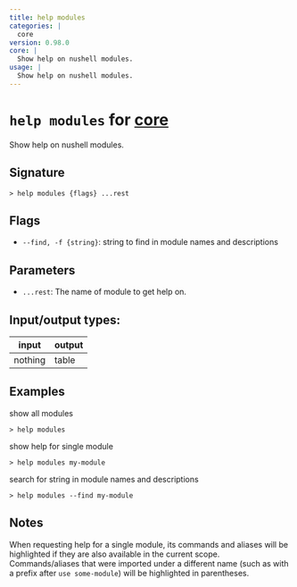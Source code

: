 ```yaml
---
title: help modules
categories: |
  core
version: 0.98.0
core: |
  Show help on nushell modules.
usage: |
  Show help on nushell modules.
---
```

<!-- This file is automatically generated. Please edit the command in https://github.com/nushell/nushell instead. -->

# `help modules` for [core](/commands/categories/core.md)

<div class='command-title'>Show help on nushell modules.</div>

## Signature

```> help modules {flags} ...rest```

## Flags

 -  `--find, -f {string}`: string to find in module names and descriptions

## Parameters

 -  `...rest`: The name of module to get help on.


## Input/output types:

| input   | output |
| ------- | ------ |
| nothing | table  |

## Examples

show all modules
```nu
> help modules

```

show help for single module
```nu
> help modules my-module

```

search for string in module names and descriptions
```nu
> help modules --find my-module

```

## Notes
When requesting help for a single module, its commands and aliases will be highlighted if they
are also available in the current scope. Commands/aliases that were imported under a different name
(such as with a prefix after `use some-module`) will be highlighted in parentheses.